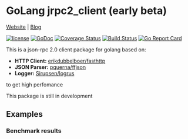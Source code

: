 # GoLang jrpc2_client (early beta)

[Website](https://riftbit.com) | [Blog](https://ergoz.ru/)

[![license](https://img.shields.io/github/license/riftbit/jrpc2_client.svg)](LICENSE)
[![GoDoc](http://img.shields.io/badge/go-documentation-blue.svg?style=flat-square)](https://godoc.org/github.com/riftbit/jrpc2_client)
[![Coverage Status](https://coveralls.io/repos/github/riftbit/jrpc2_client/badge.svg?branch=master)](https://coveralls.io/github/riftbit/jrpc2_client?branch=master)
[![Build Status](https://travis-ci.org/riftbit/jrpc2_client.svg?branch=master)](https://travis-ci.org/riftbit/jrpc2_client)
[![Go Report Card](https://goreportcard.com/badge/github.com/riftbit/jrpc2_client)](https://goreportcard.com/report/github.com/riftbit/jrpc2_client)

This is a json-rpc 2.0 client package for golang based on:

 - **HTTP Client:** [erikdubbelboer/fasthttp](github.com/erikdubbelboer/fasthttp)
 - **JSON Parser:** [pquerna/ffjson](github.com/pquerna/ffjson/ffjson)
 - **Logger:** [Sirupsen/logrus](github.com/Sirupsen/logrus)

to get high perfomance

This package is still in development

## Examples

### Benchmark results
